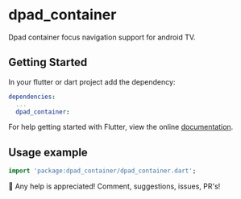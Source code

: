 # dpad_container

Dpad container focus navigation support for android TV.

## Getting Started

In your flutter or dart project add the dependency:

```yml
dependencies:
  ...
  dpad_container:
```

For help getting started with Flutter, view the online
[documentation](https://flutter.io/).

## Usage example

```dart
import 'package:dpad_container/dpad_container.dart';
```

👋 Any help is appreciated! Comment, suggestions, issues, PR's!
